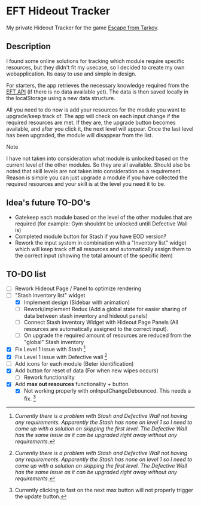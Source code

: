 # EFT Hideout Tracker

My private Hideout Tracker for the game [Escape from Tarkov](https://www.escapefromtarkov.com/).

## Description

I found some online solutions for tracking which module require specific resources, but they didn't fit my usecase, so I decided to create my own webapplication. Its easy to use and simple in design.

For starters, the app retrieves the necessary knowledge required from the [EFT API](https://tarkov.dev/api/) (if there is no data available yet). The data is then saved locally in the localStorage using a new data structure.

All you need to do now is add your resources for the module you want to upgrade/keep track of. The app will check on each input change if the required resources are met. If they are, the upgrade button becomes available, and after you click it, the next level will appear. Once the last level has been upgraded, the module will disappear from the list.

> [!NOTE]
> I have not taken into consideration what module is unlocked based on the current level of the other modules. So they are all available.
> Should also be noted that skill levels are not taken into consideration as a requirement. Reason is simple you can just upgrade a module if you have collected the required resources and your skill is at the level you need it to be.

## Idea's future TO-DO's

- Gatekeep each module based on the level of the other modules that are required (for example: Gym shouldnt be unlocked untill Defective Wall is)
- Completed module button for Stash if you have EOD version?
- Rework the input system in combination with a "Inventory list" widget which will keep track off all resources and automatically assign them to the correct input (showing the total amount of the specific item)

## TO-DO list
- [ ] Rework Hideout Page / Panel to optimize rendering
- [ ] "Stash inventory list" widget
  - [X] Implement design (Sidebar with animation)
  - [ ] Rework/implement Redux (Add a global state for easier sharing of data between stash inventory and hideout panels)
  - [ ] Connect Stash inventory Widget with Hideout Page Panels (All resources are automatically assigned to the correct input).
  - [ ] On upgrade the required amount of resources are reduced from the "global" Stash inventory
- [x] Fix Level 1 issue with Stash [^1]
- [x] Fix Level 1 issue with Defective wall [^1]
- [ ] Add icons for each module (Beter identification)
- [x] Add button for reset of data (For when new wipes occurs)
  - [ ] Rework functionality
- [x] Add **max out resources** functionality + button
  - [x] Not working properly with onInputChangeDebounced. This needs a fix. [^2]

[^1]: _Currently there is a problem with Stash and Defective Wall not having any requirements. Apparently the Stash has none on level 1 so I need to come up with a solution on skipping the first level. The Defective Wall has the same issue as it can be upgraded right away without any requirements._
[^2]: Currently clicking to fast on the next max button will not properly trigger the update button.
